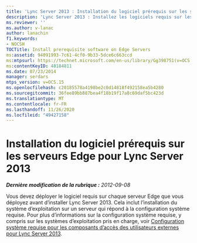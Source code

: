 ```yaml
---
title: 'Lync Server 2013 : Installation du logiciel prérequis sur les serveurs Edge'
description: 'Lync Server 2013 : Installez les logiciels requis sur les serveurs Edge.'
ms.reviewer: ''
ms.author: v-lanac
author: lanachin
f1.keywords:
- NOCSH
TOCTitle: Install prerequisite software on Edge Servers
ms:assetid: 94091993-7c61-4cf0-9b33-5dce6c663ccd
ms:mtpsurl: https://technet.microsoft.com/en-us/library/Gg398751(v=OCS.15)
ms:contentKeyID: 48184811
ms.date: 07/23/2014
manager: serdars
mtps_version: v=OCS.15
ms.openlocfilehash: c20185578a4198be2c0d14818f492158ea5b4280
ms.sourcegitcommit: 36fee89bb887bea4f18b19f17a8c69daf5bc423d
ms.translationtype: MT
ms.contentlocale: fr-FR
ms.lasthandoff: 11/26/2020
ms.locfileid: "49427158"
---
```

# <a name="install-prerequisite-software-on-edge-servers-for-lync-server-2013"></a>Installation du logiciel prérequis sur les serveurs Edge pour Lync Server 2013

<div data-xmlns="http://www.w3.org/1999/xhtml">

<div class="topic" data-xmlns="http://www.w3.org/1999/xhtml" data-msxsl="urn:schemas-microsoft-com:xslt" data-cs="https://msdn.microsoft.com/">

<div data-asp="https://msdn2.microsoft.com/asp">



</div>

<div id="mainSection">

<div id="mainBody">

<span> </span>

_**Dernière modification de la rubrique :** 2012-09-08_

Vous devez déployer le logiciel requis sur chaque serveur Edge que vous déployez avant d’installer Lync Server 2013. Cela inclut l’installation du système d’exploitation sur un serveur qui répond à la configuration système requise. Pour plus d’informations sur la configuration système requise, y compris sur les systèmes d’exploitation pris en charge, voir [Configuration système requise pour les composants d’accès des utilisateurs externes pour Lync Server 2013](lync-server-2013-system-requirements-for-external-user-access-components.md).

</div>

<span> </span>

</div>

</div>

</div>

